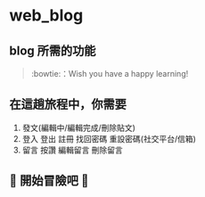 # web_blog
## blog 所需的功能

> :bowtie:：Wish you have a happy learning!


## 在這趟旅程中，你需要

1. 發文(編輯中/編輯完成/刪除貼文)
2. 登入 登出 註冊 找回密碼 重設密碼(社交平台/信箱)
3. 留言 按讚 編輯留言 刪除留言

## :rocket: 開始冒險吧 :flashlight:
